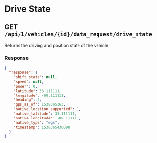 # Drive State

## GET `/api/1/vehicles/{id}/data_request/drive_state`

Returns the driving and position state of the vehicle.

### Response

```json
{
  "response": {
    "shift_state": null,
    "speed": null,
    "power": 0,
    "latitude": 33.111111,
    "longitude": -88.111111,
    "heading": 5,
    "gps_as_of": 1538365363,
    "native_location_supported": 1,
    "native_latitude": 33.111111,
    "native_longitude": -88.111111,
    "native_type": "wgs",
    "timestamp": 1538365436098
  }
}
```
